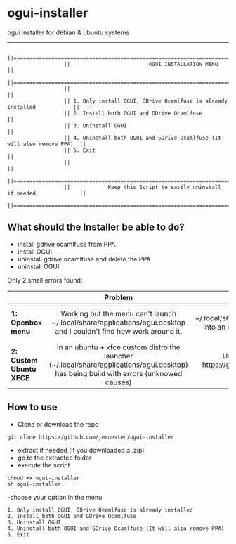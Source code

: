 # ogui-installer

ogui installer for debian & ubuntu systems

---

                      ||========================================================================||
                      ||                         OGUI INSTALLATION MENU                         ||
                      ||========================================================================||
                      ||                                                                        ||
                      || 1. Only install OGUI, GDrive Ocamlfuse is already installed            ||
                      || 2. Install both OGUI and GDrive Ocamlfuse                              ||
                      || 3. Uninstall OGUI                                                      ||
                      || 4. Uninstall both OGUI and GDrive Ocamlfuse (It will also remove PPA)  ||
                      || 5. Exit                                                                ||
                      ||                                                                        ||
                      ||========================================================================||
                      ||            Keep this Script to easily uninstall if needed              ||
                      ||========================================================================||
  

## What should the Installer be able to do?

- install gdrive ocamlfuse from PPA
- install OGUI
- uninstall gdrive ocamlfuse and delete the PPA
- uninstall OGUI

Only 2 small errors found:

||Problem|Solution|
|--|:-----:|:------:|
|**1: Openbox menu**| Working but the menu can't launch ~/.local/share/applications/ogui.desktop and I couldn't find how work around it. | Copy ~/.local/share/applications/ogui.desktop into an other directory and launch it from there.|
|**2: Custom Ubuntu XFCE**| In an ubuntu + xfce custom distro the launcher (~/.local/share/applications/ogui.desktop) has being build with errors (unknowed causes) | Use Installation guide in https://github.com/jernesten/ogui to build it correctly.|

## How to use

- Clone or download the repo
```
git clone https://github.com/jernesten/ogui-installer
```
- extract if needed (if you downloaded a .zip)
- go to the extracted folder
- execute the script
```
chmod +x ogui-installer
sh ogui-installer
```
-choose your option in the menu
```
1. Only install OGUI, GDrive Ocamlfuse is already installed
2. Install both OGUI and GDrive Ocamlfuse
3. Uninstall OGUI
4. Uninstall both OGUI and GDrive Ocamlfuse (It will also remove PPA)
5. Exit            
```

